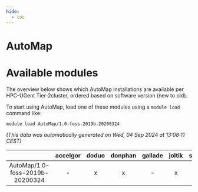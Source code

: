 ```yaml
---
hide:
  - toc
---
```


AutoMap
=======

# Available modules


The overview below shows which AutoMap installations are available per HPC-UGent Tier-2cluster, ordered based on software version (new to old).

To start using AutoMap, load one of these modules using a `module load` command like:

```shell
module load AutoMap/1.0-foss-2019b-20200324
```

*(This data was automatically generated on Wed, 04 Sep 2024 at 13:08:11 CEST)*  

| |accelgor|doduo|donphan|gallade|joltik|shinx|skitty|
| :---: | :---: | :---: | :---: | :---: | :---: | :---: | :---: |
|AutoMap/1.0-foss-2019b-20200324|-|x|x|-|x|-|x|
